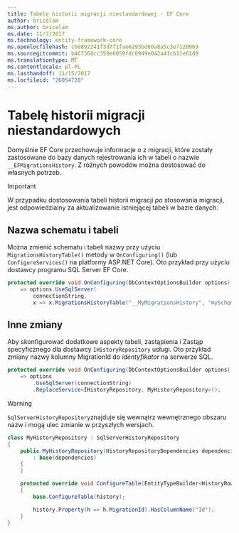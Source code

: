 ```yaml
---
title: Tabelę historii migracji niestandardowej - EF Core
author: bricelam
ms.author: bricelam
ms.date: 11/7/2017
ms.technology: entity-framework-core
ms.openlocfilehash: cb9892241f3d7f1fae6293bd60a8a5c3e7120969
ms.sourcegitcommit: b467368cc350e6059fdc0949e042a41cb11e61d9
ms.translationtype: MT
ms.contentlocale: pl-PL
ms.lasthandoff: 11/15/2017
ms.locfileid: "26054728"
---
```

<a name="custom-migrations-history-table"></a>Tabelę historii migracji niestandardowych
===============================
Domyślnie EF Core przechowuje informacje o z migracji, które zostały zastosowane do bazy danych rejestrowania ich w tabeli o nazwie `__EFMigrationsHistory`. Z różnych powodów można dostosować do własnych potrzeb.

> [!IMPORTANT]
> W przypadku dostosowania tabeli historii migracji *po* stosowania migracji, jest odpowiedzialny za aktualizowanie istniejącej tabeli w bazie danych.

<a name="schema-and-table-name"></a>Nazwa schematu i tabeli
----------------------
Można zmienić schematu i tabeli nazwy przy użyciu `MigrationsHistoryTable()` metody w `OnConfiguring()` (lub `ConfigureServices()` na platformy ASP.NET Core). Oto przykład przy użyciu dostawcy programu SQL Server EF Core.

``` csharp
protected override void OnConfiguring(DbContextOptionsBuilder options)
    => options.UseSqlServer(
        connectionString,
        x => x.MigrationsHistoryTable("__MyMigrationsHistory", "mySchema"));
```

<a name="other-changes"></a>Inne zmiany
-------------
Aby skonfigurować dodatkowe aspekty tabeli, zastąpienia i Zastąp specyficznego dla dostawcy `IHistoryRepository` usługi. Oto przykład zmiany nazwy kolumny MigrationId do *identyfikator* na serwerze SQL.

``` csharp
protected override void OnConfiguring(DbContextOptionsBuilder options)
    => options
        .UseSqlServer(connectionString)
        .ReplaceService<IHistoryRepository, MyHistoryRepository>();
```

> [!WARNING]
> `SqlServerHistoryRepository`znajduje się wewnątrz wewnętrznego obszaru nazw i mogą ulec zmianie w przyszłych wersjach.

``` csharp
class MyHistoryRepository : SqlServerHistoryRepository
{
    public MyHistoryRepository(HistoryRepositoryDependencies dependencies)
        : base(dependencies)
    {
    }

    protected override void ConfigureTable(EntityTypeBuilder<HistoryRow> history)
    {
        base.ConfigureTable(history);

        history.Property(h => h.MigrationId).HasColumnName("Id");
    }
}
```

